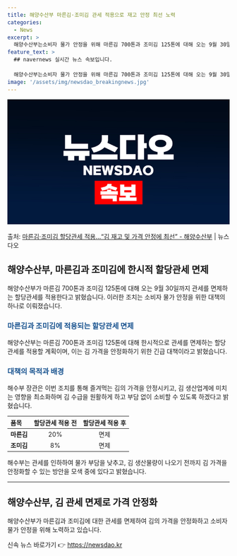 ```yaml
---
title: 해양수산부 마른김·조미김 관세 적용으로 재고 안정 최선 노력
categories:
  - News
excerpt: >
  해양수산부는소비자 물가 안정을 위해 마른김 700톤과 조미김 125톤에 대해 오는 9월 30일까지 관세를 면…
feature_text: >
  ## navernews 실시간 뉴스 속보입니다.

  해양수산부는소비자 물가 안정을 위해 마른김 700톤과 조미김 125톤에 대해 오는 9월 30일까지 관세를 면…
image: '/assets/img/newsdao_breakingnews.jpg'
---
```


![뉴스다오 속보](/assets/img/newsdao_breakingnews.jpg)

<p>출처: <a href="https://newsdao.kr/3767" rel="dofollow">마른김·조미김 할당관세 적용…“김 재고 및 가격 안정에 최선” - 해양수산부</a> | 뉴스다오</p>

<h2 data-ke-size="size26">해양수산부, 마른김과 조미김에 한시적 할당관세 면제</h2>
<p data-ke-size="size16">해양수산부가 마른김 700톤과 조미김 125톤에 대해 오는 9월 30일까지 관세를 면제하는 할당관세를 적용한다고 밝혔습니다. 이러한 조치는 소비자 물가 안정을 위한 대책의 하나로 이뤄졌습니다. </p>

<h3><b><span style="color: #1a5490;">마른김과 조미김에 적용되는 할당관세 면제</span></b></h3>
<p data-ke-size="size16">해양수산부는 마른김 700톤과 조미김 125톤에 대해 한시적으로 관세를 면제하는 할당관세를 적용할 계획이며, 이는 김 가격을 안정화하기 위한 긴급 대책이라고 밝혔습니다.</p>

<h3><b><span style="color: #1a5490;">대책의 목적과 배경</span></b></h3>
<p data-ke-size="size16">해수부 장관은 이번 조치를 통해 즐겨먹는 김의 가격을 안정시키고, 김 생산업계에 미치는 영향을 최소화하며 김 수급을 원활하게 하고 부담 없이 소비할 수 있도록 하겠다고 밝혔습니다.</p>

<table>
    <thead>
        <tr>
            <th style="text-align: left;">품목</th>
            <th style="text-align: center;">할당관세 적용 전</th>
            <th style="text-align: center;">할당관세 적용 후</th>
        </tr>
    </thead>
    <tbody>
        <tr>
            <td style="text-align: left;"><b>마른김</b></td>
            <td style="text-align: center;">20%</td>
            <td style="text-align: center;">면제</td>
        </tr>
        <tr>
            <td style="text-align: left;"><b>조미김</b></td>
            <td style="text-align: center;">8%</td>
            <td style="text-align: center;">면제</td>
        </tr>
    </tbody>
</table>

<p data-ke-size="size16">해수부는 관세를 인하하여 물가 부담을 낮추고, 김 생산물량이 나오기 전까지 김 가격을 안정화할 수 있는 방안을 모색 중에 있다고 밝혔습니다.</p>
<hr>

<h2 data-ke-size="size26">해양수산부, 김 관세 면제로 가격 안정화</h2>
<p data-ke-size="size16">해양수산부가 마른김과 조미김에 대한 관세를 면제하여 김의 가격을 안정화하고 소비자 물가 안정을 위해 노력하고 있습니다.</p>
 

신속 뉴스 바로가기 👉 <a href="https://newsdao.kr" rel="dofollow">https://newsdao.kr</a>


